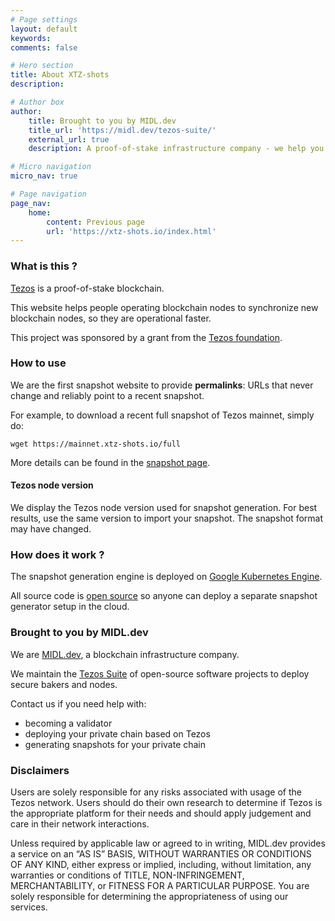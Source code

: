 ```yaml
---
# Page settings
layout: default
keywords:
comments: false

# Hero section
title: About XTZ-shots
description: 

# Author box
author:
    title: Brought to you by MIDL.dev
    title_url: 'https://midl.dev/tezos-suite/'
    external_url: true
    description: A proof-of-stake infrastructure company - we help you bake your XTZ. <a href="https://MIDL.dev/tezos-suite" target="_blank">Learn more</a>.

# Micro navigation
micro_nav: true

# Page navigation
page_nav:
    home:
        content: Previous page
        url: 'https://xtz-shots.io/index.html'
---
```


### What is this ?

[Tezos](https://tezos.com) is a proof-of-stake blockchain.

This website helps people operating blockchain nodes to synchronize new blockchain nodes, so they are operational faster.

This project was sponsored by a grant from the [Tezos foundation](https://tezos.foundation/).

### How to use

We are the first snapshot website to provide **permalinks**: URLs that never change and reliably point to a recent snapshot.

For example, to download a recent full snapshot of Tezos mainnet, simply do:

```
wget https://mainnet.xtz-shots.io/full
```

More details can be found in the [snapshot page](https://mainnet.xtz-shots.io).

#### Tezos node version

We display the Tezos node version used for snapshot generation. For best results, use the same version to import your snapshot. The snapshot format may have changed.

### How does it work ?

The snapshot generation engine is deployed on [Google Kubernetes Engine](https://cloud.google.com/kubernetes-engine).

All source code is [open source](https://github.com/midl-dev/tezos-snapshot-generator) so anyone can deploy a separate snapshot generator setup in the cloud.


### Brought to you by MIDL.dev

We are [MIDL.dev](https://midl.dev), a blockchain infrastructure company.

We maintain the [Tezos Suite](https://midl.dev/tezos-suite/) of open-source software projects to deploy secure bakers and nodes.

Contact us if you need help with:

* becoming a validator
* deploying your private chain based on Tezos
* generating snapshots for your private chain

### Disclaimers

Users are solely responsible for any risks associated with usage of the Tezos network. Users should do their own research to determine if Tezos is the appropriate platform for their needs and should apply judgement and care in their network interactions.

Unless required by applicable law or agreed to in writing, MIDL.dev provides a service on an “AS IS” BASIS, WITHOUT WARRANTIES OR CONDITIONS OF ANY KIND, either express or implied, including, without limitation, any warranties or conditions of TITLE, NON-INFRINGEMENT, MERCHANTABILITY, or FITNESS FOR A PARTICULAR PURPOSE. You are solely responsible for determining the appropriateness of using our services.
